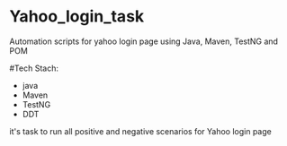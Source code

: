 # Yahoo_login_task
Automation scripts for yahoo login page using Java, Maven, TestNG and POM


#Tech Stach:
- java
- Maven
- TestNG
- DDT

it's task to run all positive and	negative scenarios for Yahoo login page

